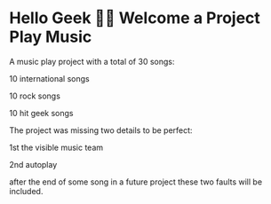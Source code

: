 # Hello Geek 👋🏻 Welcome a Project Play Music

A music play project with a total of 30 songs: 

10 international songs 

10 rock songs 

10 hit geek songs

The project was missing two details to be perfect: 

1st the visible music team 

2nd autoplay 

after the end of some song in a future project these two faults will be included.
